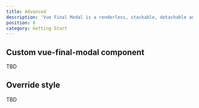 ```yaml
---
title: Advanced
description: 'Vue Final Modal is a renderless, stackable, detachable and lightweight modal component.'
position: 6
category: Getting Start
---
```


## Custom vue-final-modal component

TBD

## Override style

TBD